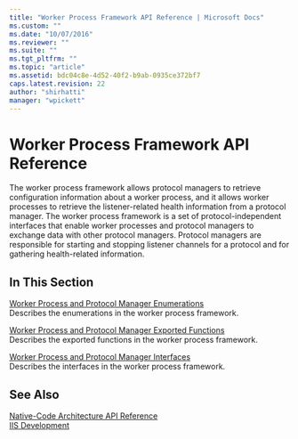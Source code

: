 ```yaml
---
title: "Worker Process Framework API Reference | Microsoft Docs"
ms.custom: ""
ms.date: "10/07/2016"
ms.reviewer: ""
ms.suite: ""
ms.tgt_pltfrm: ""
ms.topic: "article"
ms.assetid: bdc04c8e-4d52-40f2-b9ab-0935ce372bf7
caps.latest.revision: 22
author: "shirhatti"
manager: "wpickett"
---
```

# Worker Process Framework API Reference
The worker process framework allows protocol managers to retrieve configuration information about a worker process, and it allows worker processes to retrieve the listener-related health information from a protocol manager. The worker process framework is a set of protocol-independent interfaces that enable worker processes and protocol managers to exchange data with other protocol managers. Protocol managers are responsible for starting and stopping listener channels for a protocol and for gathering health-related information.  
  
## In This Section  
 [Worker Process and Protocol Manager Enumerations](../../web-development-reference\webdev-native-api-reference/worker-process-and-protocol-manager-enumerations.md)  
 Describes the enumerations in the worker process framework.  
  
 [Worker Process and Protocol Manager Exported Functions](../../web-development-reference\webdev-native-api-reference/worker-process-and-protocol-manager-exported-functions.md)  
 Describes the exported functions in the worker process framework.  
  
 [Worker Process and Protocol Manager Interfaces](../../web-development-reference\webdev-native-api-reference/worker-process-and-protocol-manager-interfaces.md)  
 Describes the interfaces in the worker process framework.  
  
## See Also  
 [Native-Code Architecture API Reference](../../web-development-reference\webdev-native-api-reference/native-code-architecture-api-reference.md)   
 [IIS Development](http://msdn.microsoft.com/library/6c07a4d0-1bf0-45d3-8178-25df76e6740c)